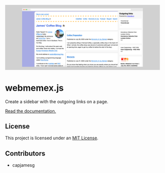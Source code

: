 ![A screenshot of webmemex.js used on jamesg.blog](screenshot.png)

# webmemex.js

Create a sidebar with the outgoing links on a page.

[Read the documentation.](https://capjamesg.github.io/webmemex.js/)

## License

This project is licensed under an [MIT License](LICENSE.md).

## Contributors

- capjamesg
